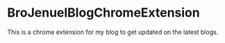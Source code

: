 # BroJenuelBlogChromeExtension
 This is a chrome extension for my blog to get updated on the latest blogs.
